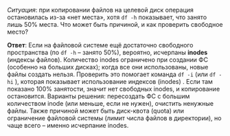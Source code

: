 *Ситуация*: при копировании файлов на целевой диск операция остановилась из-за «нет места», хотя `df -h` показывает, что занято лишь 50% места. Что может быть причиной, и как проверить свободное место?

**Ответ**: Если на файловой системе ещё достаточно свободного пространства (по `df -h` – занято 50%), вероятно, исчерпаны **inodes** (индексы файлов). Количество inodes ограничено при создании ФС (особенно на больших дисках); когда все они использованы, новые файлы создать нельзя. Проверить это помогает команда `df -i` (или `df -hi` ), которая показывает
использование индексов (inodes) . Если там показано 100% занятости, значит нет свободных
inodes, и копирование остановится. Варианты решения: пересоздать ФС с большим количеством inode (или меньше, если не нужен), очистить ненужные файлы. Также причиной может быть диск-квота (quota) или ограничение файловой системы (лимит числа файлов в директории), но чаще всего – именно исчерпание inodes.